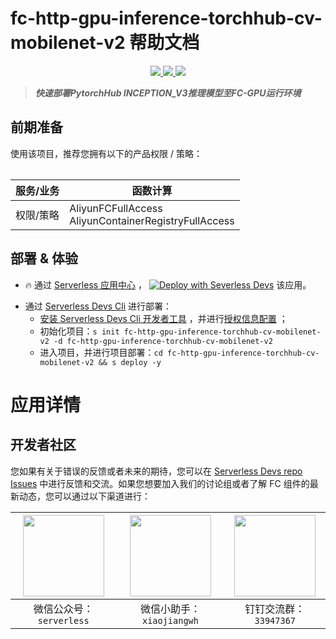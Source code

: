 # fc-http-gpu-inference-torchhub-cv-mobilenet-v2 帮助文档

<p align="center" class="flex justify-center">
    <a href="https://www.serverless-devs.com" class="ml-1">
    <img src="http://editor.devsapp.cn/icon?package=fc-http-gpu-inference-torchhub-cv-mobilenet-v2&type=packageType">
  </a>
  <a href="http://www.devsapp.cn/details.html?name=fc-http-gpu-inference-torchhub-cv-mobilenet-v2" class="ml-1">
    <img src="http://editor.devsapp.cn/icon?package=fc-http-gpu-inference-torchhub-cv-mobilenet-v2&type=packageVersion">
  </a>
  <a href="http://www.devsapp.cn/details.html?name=fc-http-gpu-inference-torchhub-cv-mobilenet-v2" class="ml-1">
    <img src="http://editor.devsapp.cn/icon?package=fc-http-gpu-inference-torchhub-cv-mobilenet-v2&type=packageDownload">
  </a>
</p>

<description>

> ***快速部署PytorchHub INCEPTION_V3推理模型至FC-GPU运行环境***

</description>

<table>

## 前期准备
使用该项目，推荐您拥有以下的产品权限 / 策略：

| 服务/业务 | 函数计算 |     
| --- |  --- |   
| 权限/策略 | AliyunFCFullAccess</br>AliyunContainerRegistryFullAccess |     


</table>

<codepre id="codepre">



</codepre>

<deploy>

## 部署 & 体验

<appcenter>

- :fire: 通过 [Serverless 应用中心](https://fcnext.console.aliyun.com/applications/create?template=fc-http-gpu-inference-torchhub-cv-mobilenet-v2) ，
[![Deploy with Severless Devs](https://img.alicdn.com/imgextra/i1/O1CN01w5RFbX1v45s8TIXPz_!!6000000006118-55-tps-95-28.svg)](https://fcnext.console.aliyun.com/applications/create?template=fc-http-gpu-inference-torchhub-cv-mobilenet-v2)  该应用。 

</appcenter>

- 通过 [Serverless Devs Cli](https://www.serverless-devs.com/serverless-devs/install) 进行部署：
    - [安装 Serverless Devs Cli 开发者工具](https://www.serverless-devs.com/serverless-devs/install) ，并进行[授权信息配置](https://www.serverless-devs.com/fc/config) ；
    - 初始化项目：`s init fc-http-gpu-inference-torchhub-cv-mobilenet-v2 -d fc-http-gpu-inference-torchhub-cv-mobilenet-v2`   
    - 进入项目，并进行项目部署：`cd fc-http-gpu-inference-torchhub-cv-mobilenet-v2 && s deploy -y`

</deploy>

<appdetail id="flushContent">

# 应用详情

</appdetail>

<devgroup>

## 开发者社区

您如果有关于错误的反馈或者未来的期待，您可以在 [Serverless Devs repo Issues](https://github.com/serverless-devs/serverless-devs/issues) 中进行反馈和交流。如果您想要加入我们的讨论组或者了解 FC 组件的最新动态，您可以通过以下渠道进行：

<p align="center">

| <img src="https://serverless-article-picture.oss-cn-hangzhou.aliyuncs.com/1635407298906_20211028074819117230.png" width="130px" > | <img src="https://serverless-article-picture.oss-cn-hangzhou.aliyuncs.com/1635407044136_20211028074404326599.png" width="130px" > | <img src="https://serverless-article-picture.oss-cn-hangzhou.aliyuncs.com/1635407252200_20211028074732517533.png" width="130px" > |
|--- | --- | --- |
| <center>微信公众号：`serverless`</center> | <center>微信小助手：`xiaojiangwh`</center> | <center>钉钉交流群：`33947367`</center> | 

</p>

</devgroup>